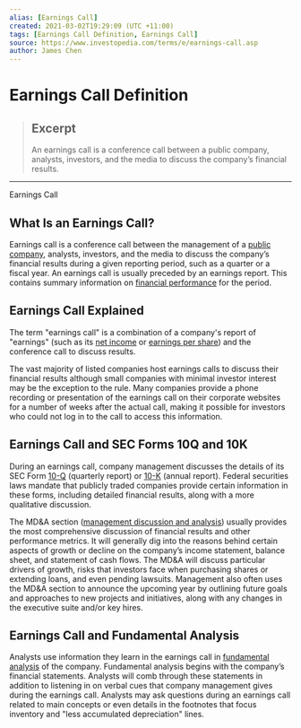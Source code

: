 ```yaml
---
alias: [Earnings Call]
created: 2021-03-02T19:29:09 (UTC +11:00)
tags: [Earnings Call Definition, Earnings Call]
source: https://www.investopedia.com/terms/e/earnings-call.asp
author: James Chen
---
```


# Earnings Call Definition

> ## Excerpt
> An earnings call is a conference call between a public company, analysts, investors, and the media to discuss the company’s financial results.

---

Earnings Call
## What Is an Earnings Call?

Earnings call is a conference call between the management of a [public company](https://www.investopedia.com/terms/p/publiccompany.asp), analysts, investors, and the media to discuss the company’s financial results during a given reporting period, such as a quarter or a fiscal year. An earnings call is usually preceded by an earnings report. This contains summary information on [financial performance](https://www.investopedia.com/terms/f/financialperformance.asp) for the period.

## Earnings Call Explained

The term "earnings call" is a combination of a company's report of "earnings" (such as its [net income](https://www.investopedia.com/terms/n/netincome.asp) or [earnings per share](https://www.investopedia.com/terms/e/eps.asp)) and the conference call to discuss results.

The vast majority of listed companies host earnings calls to discuss their financial results although small companies with minimal investor interest may be the exception to the rule. Many companies provide a phone recording or presentation of the earnings call on their corporate websites for a number of weeks after the actual call, making it possible for investors who could not log in to the call to access this information.

## Earnings Call and SEC Forms 10Q and 10K

During an earnings call, company management discusses the details of its SEC Form [10-Q](https://www.investopedia.com/terms/1/10q.asp) (quarterly report) or [10-K](https://www.investopedia.com/terms/a/annualreport.asp) (annual report). Federal securities laws mandate that publicly traded companies provide certain information in these forms, including detailed financial results, along with a more qualitative discussion.

The MD&A section ([management discussion and analysis](https://www.investopedia.com/terms/m/mdanalysis.asp)) usually provides the most comprehensive discussion of financial results and other performance metrics. It will generally dig into the reasons behind certain aspects of growth or decline on the company’s income statement, balance sheet, and statement of cash flows. The MD&A will discuss particular drivers of growth, risks that investors face when purchasing shares or extending loans, and even pending lawsuits. Management also often uses the MD&A section to announce the upcoming year by outlining future goals and approaches to new projects and initiatives, along with any changes in the executive suite and/or key hires.

## Earnings Call and Fundamental Analysis

Analysts use information they learn in the earnings call in [fundamental analysis](https://www.investopedia.com/terms/f/fundamentalanalysis.asp) of the company. Fundamental analysis begins with the company’s financial statements. Analysts will comb through these statements in addition to listening in on verbal cues that company management gives during the earnings call. Analysts may ask questions during an earnings call related to main concepts or even details in the footnotes that focus inventory and "less accumulated depreciation" lines.
